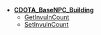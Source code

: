 * [**CDOTA_BaseNPC_Building**](/)
	* [GetInvulnCount](CDOTA_BaseNPC_Building/GetInvulnCount)
	* [SetInvulnCount](CDOTA_BaseNPC_Building/SetInvulnCount)
